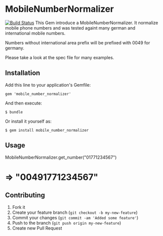 # MobileNumberNormalizer
[![Build Status](https://secure.travis-ci.org/TBAA/mobile_number_normalizer.png?branch=master)](http://travis-ci.org/TBAA/mobile_number_normalizer)
This Gem introduce a MobileNumberNormalizer. It normalize mobile phone numbers and was tested againt
many german and international mobile numbers.

Numbers without international area prefix will be prefixed with 0049 for germany.

Please take a look at the spec file for many examples.

## Installation

Add this line to your application's Gemfile:

    gem 'mobile_number_normalizer'

And then execute:

    $ bundle

Or install it yourself as:

    $ gem install mobile_number_normalizer

## Usage

MobileNumberNormalizer.get_number("01771234567")
# => "00491771234567"

## Contributing

1. Fork it
2. Create your feature branch (`git checkout -b my-new-feature`)
3. Commit your changes (`git commit -am 'Added some feature'`)
4. Push to the branch (`git push origin my-new-feature`)
5. Create new Pull Request
